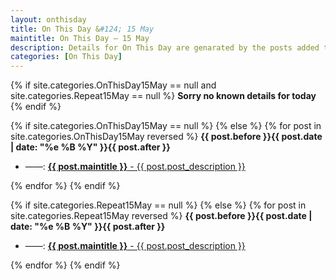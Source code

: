 ```yaml
---
layout: onthisday
title: On This Day &#124; 15 May
maintitle: On This Day — 15 May
description: Details for On This Day are genarated by the posts added to the website so the content is subject to changes/updates over time.
categories: [On This Day]
---
```


{% if site.categories.OnThisDay15May == null and site.categories.Repeat15May == null %}
<strong>Sorry no known details for today</strong>
{% endif %}

{% if site.categories.OnThisDay15May == null %}
{% else %}
{% for post in site.categories.OnThisDay15May reversed %}
<strong>{{ post.before }}{{ post.date | date: "%e %B %Y" }}{{ post.after }}</strong>
<ul>
<li> ——: <a href="{{ post.url }}"><strong>{{ post.maintitle }}</strong> - {{ post.post_description }}</a></li>
</ul>
{% endfor %}
{% endif %}

{% if site.categories.Repeat15May == null %}
{% else %}
{% for post in site.categories.Repeat15May reversed %}
<strong>{{ post.before }}{{ post.date | date: "%e %B %Y" }}{{ post.after }}</strong>
<ul>
<li> ——: <a href="{{ post.url }}"><strong>{{ post.maintitle }}</strong> - {{ post.post_description }}</a></li>
</ul>
{% endfor %}
{% endif %}
